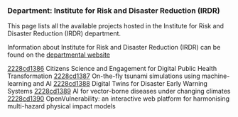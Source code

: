 ### Department: Institute for Risk and Disaster Reduction (IRDR)

This page lists all the available projects hosted in the Institute for Risk and Disaster Reduction (IRDR) department.

Information about Institute for Risk and Disaster Reduction (IRDR) can be found on the [departmental website](https://www.ucl.ac.uk/risk-disaster-reduction)

[2228cd1386](../projects/2228cd1386.md) Citizens Science and Engagement for Digital Public Health Transformation
[2228cd1387](../projects/2228cd1387.md) On-the-fly tsunami simulations using machine-learning and AI
[2228cd1388](../projects/2228cd1388.md) Digital Twins for Disaster Early Warning Systems
[2228cd1389](../projects/2228cd1389.md) AI for vector-borne diseases under changing climates
[2228cd1390](../projects/2228cd1390.md) OpenVulnerability: an interactive web platform for harmonising multi-hazard physical impact models

